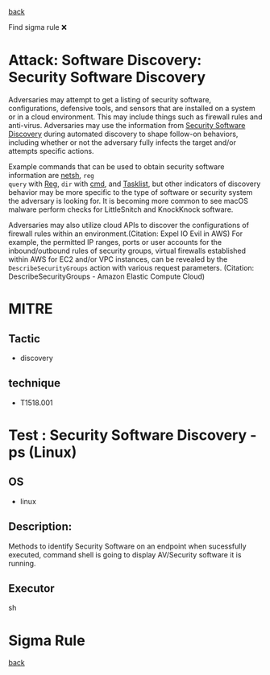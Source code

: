 
[back](../index.md)

Find sigma rule :x: 

# Attack: Software Discovery: Security Software Discovery 

Adversaries may attempt to get a listing of security software, configurations, defensive tools, and sensors that are installed on a system or in a cloud environment. This may include things such as firewall rules and anti-virus. Adversaries may use the information from [Security Software Discovery](https://attack.mitre.org/techniques/T1518/001) during automated discovery to shape follow-on behaviors, including whether or not the adversary fully infects the target and/or attempts specific actions.

Example commands that can be used to obtain security software information are [netsh](https://attack.mitre.org/software/S0108), <code>reg query</code> with [Reg](https://attack.mitre.org/software/S0075), <code>dir</code> with [cmd](https://attack.mitre.org/software/S0106), and [Tasklist](https://attack.mitre.org/software/S0057), but other indicators of discovery behavior may be more specific to the type of software or security system the adversary is looking for. It is becoming more common to see macOS malware perform checks for LittleSnitch and KnockKnock software.

Adversaries may also utilize cloud APIs to discover the configurations of firewall rules within an environment.(Citation: Expel IO Evil in AWS) For example, the permitted IP ranges, ports or user accounts for the inbound/outbound rules of security groups, virtual firewalls established within AWS for EC2 and/or VPC instances, can be revealed by the <code>DescribeSecurityGroups</code> action with various request parameters. (Citation: DescribeSecurityGroups - Amazon Elastic Compute Cloud)

# MITRE
## Tactic
  - discovery


## technique
  - T1518.001


# Test : Security Software Discovery - ps (Linux)
## OS
  - linux


## Description:
Methods to identify Security Software on an endpoint
when sucessfully executed, command shell  is going to display AV/Security software it is running.


## Executor
sh

# Sigma Rule


[back](../index.md)
